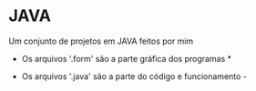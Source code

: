 # JAVA
Um conjunto de projetos em JAVA feitos por mim

* Os arquivos '.form' são a parte gráfica dos programas *
- Os arquivos '.java' são a parte do código e funcionamento -
